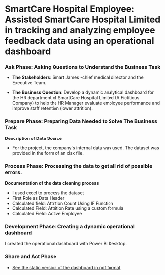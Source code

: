 # SmartCare Hospital Employee: Assisted SmartCare Hospital Limited in tracking and analyzing employee feedback data using an operational dashboard

### **Ask Phase: Asking Questions to Understand the Business Task** 
- **The Stakeholders**: Smart James -chief medical director and the Executive Team.

- **The Business Question**: Develop a dynamic analytical dashboard for the HR department of SmartCare Hospital Limited (A Fictitious Company) to help the HR Manager evaluate employee performance and improve staff retention (lower attrition).

### **Prepare Phase: Preparing Data Needed to Solve The Business Task** 
**Description of Data Source**
- For the project, the company's internal data was used. The dataset was provided in the form of an xlsx file.

 ### **Process Phase: Processing the data to get all rid of possible errors.** 
 **Documentation of the data cleaning process**
- I used excel to process the dataset
- First Role as Data Header
- Calculated field: Attrition Count Using IF Function
- Calculated Field: Attrition Rate using a custom formula
- Calculated Field: Active Employee

### **Development Phase: Creating a dynamic operational dashboard** 
I created the operational dashboard with Power BI Desktop.


 ### **Share and Act Phase** 
- [See the static version of the  dashboard in pdf format](https://github.com/TolulopeOyejide/DataAnalysisProject_1/blob/630dbb3e288522648b94db6809e90e9134d68269/Data%20Story.pdf)


